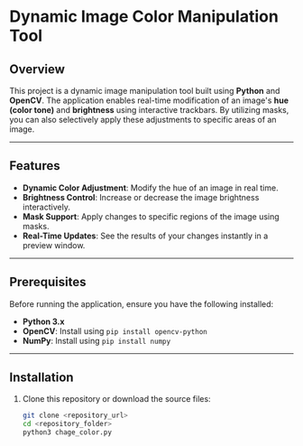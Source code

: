 # Dynamic Image Color Manipulation Tool

## Overview
This project is a dynamic image manipulation tool built using **Python** and **OpenCV**. The application enables real-time modification of an image's **hue (color tone)** and **brightness** using interactive trackbars. By utilizing masks, you can also selectively apply these adjustments to specific areas of an image.

---

## Features
- **Dynamic Color Adjustment**: Modify the hue of an image in real time.
- **Brightness Control**: Increase or decrease the image brightness interactively.
- **Mask Support**: Apply changes to specific regions of the image using masks.
- **Real-Time Updates**: See the results of your changes instantly in a preview window.

---

## Prerequisites
Before running the application, ensure you have the following installed:
- **Python 3.x**
- **OpenCV**: Install using `pip install opencv-python`
- **NumPy**: Install using `pip install numpy`

---

## Installation
1. Clone this repository or download the source files:
   ```bash
   git clone <repository_url>
   cd <repository_folder>
   python3 chage_color.py
